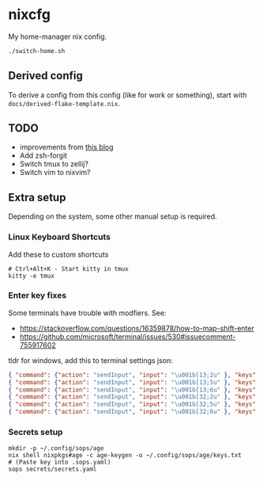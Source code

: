 # nixcfg

My home-manager nix config.

```sh
./switch-home.sh
```

## Derived config

To derive a config from this config (like for work or something), start with
`docs/derived-flake-template.nix`.

## TODO

- improvements from [this blog](https://www.josean.com/posts/7-amazing-cli-tools)
- Add zsh-forgit
- Switch tmux to zellij?
- Switch vim to nixvim?

## Extra setup

Depending on the system, some other manual setup is required.

### Linux Keyboard Shortcuts

Add these to custom shortcuts

```
# Ctrl+Alt+K - Start kitty in tmux
kitty -e tmux
```

### Enter key fixes

Some terminals have trouble with modfiers. See:
- https://stackoverflow.com/questions/16359878/how-to-map-shift-enter
- https://github.com/microsoft/terminal/issues/530#issuecomment-755917602

tldr for windows, add this to terminal settings json:
```json
{ "command": {"action": "sendInput", "input": "\u001b[13;2u" }, "keys": "shift+enter" },
{ "command": {"action": "sendInput", "input": "\u001b[13;5u" }, "keys": "ctrl+enter" },
{ "command": {"action": "sendInput", "input": "\u001b[13;6u" }, "keys": "ctrl+shift+enter" },
{ "command": {"action": "sendInput", "input": "\u001b[32;2u" }, "keys": "shift+space" },
{ "command": {"action": "sendInput", "input": "\u001b[32;5u" }, "keys": "ctrl+space" },
{ "command": {"action": "sendInput", "input": "\u001b[32;6u" }, "keys": "ctrl+shift+space" },
```

### Secrets setup

```
mkdir -p ~/.config/sops/age
nix shell nixpkgs#age -c age-keygen -o ~/.config/sops/age/keys.txt
# (Paste key into .sops.yaml)
sops secrets/secrets.yaml
```
